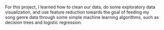 For this project, I learned how to clean our data, do some exploratory data visualization, and use feature reduction towards the goal of feeding my song genre data through some simple machine learning algorithms, such as decision trees and logistic regression.
